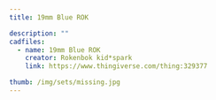 ```yaml
---
title: 19mm Blue ROK

description: ""
cadfiles:
  - name: 19mm Blue ROK
    creator: Rokenbok kid*spark
    link: https://www.thingiverse.com/thing:329377

thumb: /img/sets/missing.jpg
---
```

